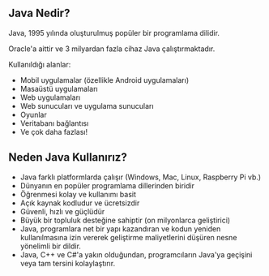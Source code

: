 ## Java Nedir?

Java, 1995 yılında oluşturulmuş popüler bir programlama dilidir.

Oracle'a aittir ve 3 milyardan fazla cihaz Java çalıştırmaktadır.

Kullanıldığı alanlar:

- Mobil uygulamalar (özellikle Android uygulamaları)
- Masaüstü uygulamaları
- Web uygulamaları
- Web sunucuları ve uygulama sunucuları
- Oyunlar
- Veritabanı bağlantısı
- Ve çok daha fazlası!

## Neden Java Kullanırız?

- Java farklı platformlarda çalışır (Windows, Mac, Linux, Raspberry Pi vb.)
- Dünyanın en popüler programlama dillerinden biridir
- Öğrenmesi kolay ve kullanımı basit
- Açık kaynak kodludur ve ücretsizdir
- Güvenli, hızlı ve güçlüdür
- Büyük bir topluluk desteğine sahiptir (on milyonlarca geliştirici)
- Java, programlara net bir yapı kazandıran ve kodun yeniden kullanılmasına izin vererek geliştirme maliyetlerini düşüren nesne yönelimli bir dildir.
- Java, C++ ve C#'a yakın olduğundan, programcıların Java'ya geçişini veya tam tersini kolaylaştırır.
